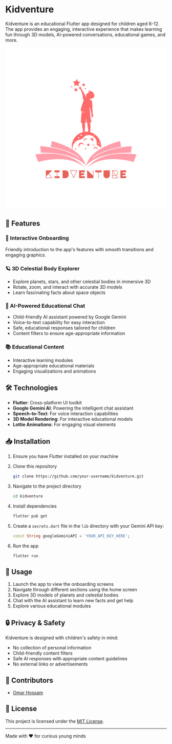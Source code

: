 # Kidventure

Kidventure is an educational Flutter app designed for children aged 6-12. The app provides an engaging, interactive experience that makes learning fun through 3D models, AI-powered conversations, educational games, and more.

![Kidventure Logo](assets/images/logo.png)

## 🌟 Features

### 🚀 Interactive Onboarding

Friendly introduction to the app's features with smooth transitions and engaging graphics.

### 🪐 3D Celestial Body Explorer

- Explore planets, stars, and other celestial bodies in immersive 3D
- Rotate, zoom, and interact with accurate 3D models
- Learn fascinating facts about space objects

### 🤖 AI-Powered Educational Chat

- Child-friendly AI assistant powered by Google Gemini
- Voice-to-text capability for easy interaction
- Safe, educational responses tailored for children
- Content filters to ensure age-appropriate information

### 📚 Educational Content

- Interactive learning modules
- Age-appropriate educational materials
- Engaging visualizations and animations

## 🛠️ Technologies

- **Flutter**: Cross-platform UI toolkit
- **Google Gemini AI**: Powering the intelligent chat assistant
- **Speech-to-Text**: For voice interaction capabilities
- **3D Model Rendering**: For interactive educational models
- **Lottie Animations**: For engaging visual elements

## 📥 Installation

1. Ensure you have Flutter installed on your machine
2. Clone this repository

   ```bash
   git clone https://github.com/your-username/kidventure.git
   ```

3. Navigate to the project directory

   ```bash
   cd kidventure
   ```

4. Install dependencies

   ```bash
   flutter pub get
   ```

5. Create a `secrets.dart` file in the `lib` directory with your Gemini API key:

   ```dart
   const String googleGeminiAPI = 'YOUR_API_KEY_HERE';
   ```

6. Run the app

   ```bash
   flutter run
   ```

## 🚀 Usage

1. Launch the app to view the onboarding screens
2. Navigate through different sections using the home screen
3. Explore 3D models of planets and celestial bodies
4. Chat with the AI assistant to learn new facts and get help
5. Explore various educational modules

## 🔒 Privacy & Safety

Kidventure is designed with children's safety in mind:

- No collection of personal information
- Child-friendly content filters
- Safe AI responses with appropriate content guidelines
- No external links or advertisements

## 👥 Contributors

- [Omar Hossam](https://github.com/OmarHossam666)

## 📄 License

This project is licensed under the [MIT License](LICENSE).

---

Made with ❤️ for curious young minds
